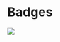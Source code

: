 # Badges

<a href="https://github.com/KaizIqbal">
    <img src="https://kaiz.vercel.app/badge"/>
</a>
